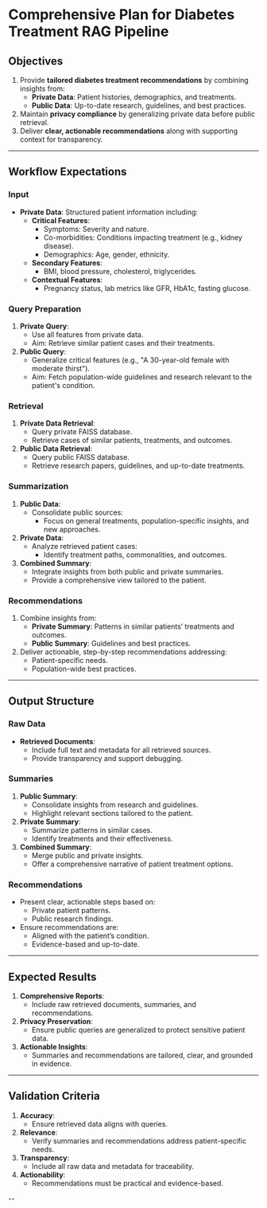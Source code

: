 # Comprehensive Plan for Diabetes Treatment RAG Pipeline

## Objectives

1. Provide **tailored diabetes treatment recommendations** by combining insights from:
    - **Private Data**: Patient histories, demographics, and treatments.
    - **Public Data**: Up-to-date research, guidelines, and best practices.
2. Maintain **privacy compliance** by generalizing private data before public retrieval.
3. Deliver **clear, actionable recommendations** along with supporting context for transparency.

---

## Workflow Expectations

### Input

- **Private Data**: Structured patient information including:
    - **Critical Features**:
        - Symptoms: Severity and nature.
        - Co-morbidities: Conditions impacting treatment (e.g., kidney disease).
        - Demographics: Age, gender, ethnicity.
    - **Secondary Features**:
        - BMI, blood pressure, cholesterol, triglycerides.
    - **Contextual Features**:
        - Pregnancy status, lab metrics like GFR, HbA1c, fasting glucose.

### Query Preparation

1. **Private Query**:
    - Use all features from private data.
    - Aim: Retrieve similar patient cases and their treatments.
2. **Public Query**:
    - Generalize critical features (e.g., "A 30-year-old female with moderate thirst").
    - Aim: Fetch population-wide guidelines and research relevant to the patient's condition.

### Retrieval

1. **Private Data Retrieval**:
    - Query private FAISS database.
    - Retrieve cases of similar patients, treatments, and outcomes.
2. **Public Data Retrieval**:
    - Query public FAISS database.
    - Retrieve research papers, guidelines, and up-to-date treatments.

### Summarization

1. **Public Data**:
    - Consolidate public sources:
        - Focus on general treatments, population-specific insights, and new approaches.
2. **Private Data**:
    - Analyze retrieved patient cases:
        - Identify treatment paths, commonalities, and outcomes.
3. **Combined Summary**:
    - Integrate insights from both public and private summaries.
    - Provide a comprehensive view tailored to the patient.

### Recommendations

1. Combine insights from:
    - **Private Summary**: Patterns in similar patients’ treatments and outcomes.
    - **Public Summary**: Guidelines and best practices.
2. Deliver actionable, step-by-step recommendations addressing:
    - Patient-specific needs.
    - Population-wide best practices.

---

## Output Structure

### Raw Data

- **Retrieved Documents**:
    - Include full text and metadata for all retrieved sources.
    - Provide transparency and support debugging.

### Summaries

1. **Public Summary**:
    - Consolidate insights from research and guidelines.
    - Highlight relevant sections tailored to the patient.
2. **Private Summary**:
    - Summarize patterns in similar cases.
    - Identify treatments and their effectiveness.
3. **Combined Summary**:
    - Merge public and private insights.
    - Offer a comprehensive narrative of patient treatment options.

### Recommendations

- Present clear, actionable steps based on:
    - Private patient patterns.
    - Public research findings.
- Ensure recommendations are:
    - Aligned with the patient’s condition.
    - Evidence-based and up-to-date.

---

## Expected Results

1. **Comprehensive Reports**:
    - Include raw retrieved documents, summaries, and recommendations.
2. **Privacy Preservation**:
    - Ensure public queries are generalized to protect sensitive patient data.
3. **Actionable Insights**:
    - Summaries and recommendations are tailored, clear, and grounded in evidence.

---

## Validation Criteria

1. **Accuracy**:
    - Ensure retrieved data aligns with queries.
2. **Relevance**:
    - Verify summaries and recommendations address patient-specific needs.
3. **Transparency**:
    - Include all raw data and metadata for traceability.
4. **Actionability**:
    - Recommendations must be practical and evidence-based.

--